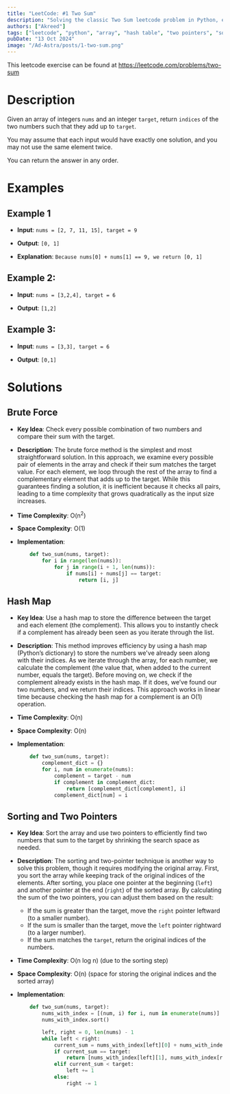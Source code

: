 ```yaml
---
title: "LeetCode: #1 Two Sum"
description: "Solving the classic Two Sum leetcode problem in Python, exploring various strategies."
authors: ["Akreed"]
tags: ["leetcode", "python", "array", "hash table", "two pointers", "sorting"]
pubDate: "13 Oct 2024"
image: "/Ad-Astra/posts/1-two-sum.png"
---
```


This leetcode exercise can be found at https://leetcode.com/problems/two-sum

# Description

Given an array of integers `nums` and an integer `target`, return `indices` of the two numbers such that they add up to `target`.

You may assume that each input would have exactly one solution, and you may not use the same element twice.

You can return the answer in any order.

# Examples

## Example 1

-   **Input**: `nums = [2, 7, 11, 15], target = 9`

-   **Output**: `[0, 1]`

-   **Explanation**: `Because nums[0] + nums[1] == 9, we return [0, 1]`

## Example 2:

-   **Input**: `nums = [3,2,4], target = 6`

-   **Output**: `[1,2]`

## Example 3:

-   **Input**: `nums = [3,3], target = 6`

-   **Output**: `[0,1]`

# Solutions

## Brute Force

-   **Key Idea**: Check every possible combination of two numbers and compare their sum with the target.
-   **Description**: The brute force method is the simplest and most straightforward solution. In this approach, we examine every possible pair of elements in the array and check if their sum matches the target value. For each element, we loop through the rest of the array to find a complementary element that adds up to the target. While this guarantees finding a solution, it is inefficient because it checks all pairs, leading to a time complexity that grows quadratically as the input size increases.
-   **Time Complexity**: O(n<sup>2</sup>)
-   **Space Complexity**: O(1)
-   **Implementation**:

    ```python
        def two_sum(nums, target):
            for i in range(len(nums)):
                for j in range(i + 1, len(nums)):
                    if nums[i] + nums[j] == target:
                        return [i, j]
    ```

## Hash Map

-   **Key Idea**: Use a hash map to store the difference between the target and each element (the complement). This allows you to instantly check if a complement has already been seen as you iterate through the list.
-   **Description**: This method improves efficiency by using a hash map (Python’s dictionary) to store the numbers we've already seen along with their indices. As we iterate through the array, for each number, we calculate the complement (the value that, when added to the current number, equals the target). Before moving on, we check if the complement already exists in the hash map. If it does, we’ve found our two numbers, and we return their indices. This approach works in linear time because checking the hash map for a complement is an O(1) operation.
-   **Time Complexity**: O(n)
-   **Space Complexity**: O(n)
-   **Implementation**:

    ```python
        def two_sum(nums, target):
            complement_dict = {}
            for i, num in enumerate(nums):
                complement = target - num
                if complement in complement_dict:
                    return [complement_dict[complement], i]
                complement_dict[num] = i
    ```

## Sorting and Two Pointers

-   **Key Idea**: Sort the array and use two pointers to efficiently find two numbers that sum to the target by shrinking the search space as needed.
-   **Description**: The sorting and two-pointer technique is another way to solve this problem, though it requires modifying the original array. First, you sort the array while keeping track of the original indices of the elements. After sorting, you place one pointer at the beginning (`left`) and another pointer at the end (`right`) of the sorted array. By calculating the sum of the two pointers, you can adjust them based on the result:
    -   If the sum is greater than the target, move the `right` pointer leftward (to a smaller number).
    -   If the sum is smaller than the target, move the `left` pointer rightward (to a larger number).
    -   If the sum matches the `target`, return the original indices of the numbers.
-   **Time Complexity**: O(n log n) (due to the sorting step)
-   **Space Complexity**: O(n) (space for storing the original indices and the sorted array)
-   **Implementation**:

    ```python
        def two_sum(nums, target):
            nums_with_index = [(num, i) for i, num in enumerate(nums)]
            nums_with_index.sort()

            left, right = 0, len(nums) - 1
            while left < right:
                current_sum = nums_with_index[left][0] + nums_with_index[right][0]
                if current_sum == target:
                    return [nums_with_index[left][1], nums_with_index[right][1]]
                elif current_sum < target:
                    left += 1
                else:
                    right -= 1
    ```
